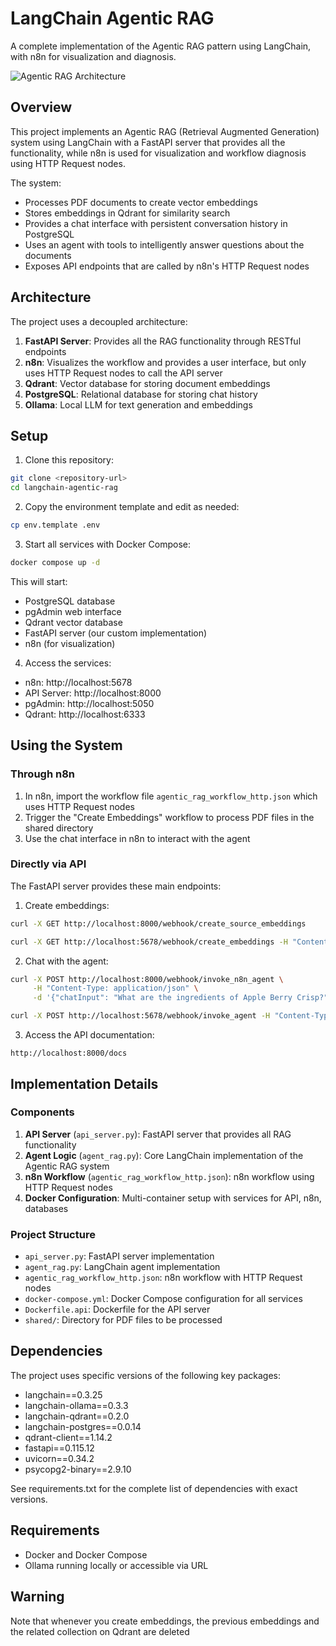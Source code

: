# LangChain Agentic RAG

A complete implementation of the Agentic RAG pattern using LangChain, with n8n for visualization and diagnosis.

![Agentic RAG Architecture](docs/agentic-rag.png)

## Overview

This project implements an Agentic RAG (Retrieval Augmented Generation) system using LangChain with a FastAPI server that provides all the functionality, while n8n is used for visualization and workflow diagnosis using HTTP Request nodes.

The system:

- Processes PDF documents to create vector embeddings
- Stores embeddings in Qdrant for similarity search
- Provides a chat interface with persistent conversation history in PostgreSQL
- Uses an agent with tools to intelligently answer questions about the documents
- Exposes API endpoints that are called by n8n's HTTP Request nodes

## Architecture

The project uses a decoupled architecture:

1. **FastAPI Server**: Provides all the RAG functionality through RESTful endpoints
2. **n8n**: Visualizes the workflow and provides a user interface, but only uses HTTP Request nodes to call the API server
3. **Qdrant**: Vector database for storing document embeddings
4. **PostgreSQL**: Relational database for storing chat history
5. **Ollama**: Local LLM for text generation and embeddings

## Setup

1. Clone this repository:
```bash
git clone <repository-url>
cd langchain-agentic-rag
```

2. Copy the environment template and edit as needed:
```bash
cp env.template .env
```

3. Start all services with Docker Compose:
```bash
docker compose up -d
```

This will start:
- PostgreSQL database
- pgAdmin web interface
- Qdrant vector database
- FastAPI server (our custom implementation)
- n8n (for visualization)

4. Access the services:
- n8n: http://localhost:5678
- API Server: http://localhost:8000
- pgAdmin: http://localhost:5050
- Qdrant: http://localhost:6333

## Using the System

### Through n8n

1. In n8n, import the workflow file `agentic_rag_workflow_http.json` which uses HTTP Request nodes
2. Trigger the "Create Embeddings" workflow to process PDF files in the shared directory
3. Use the chat interface in n8n to interact with the agent

### Directly via API

The FastAPI server provides these main endpoints:

1. Create embeddings:
```bash
curl -X GET http://localhost:8000/webhook/create_source_embeddings
```
```bash
curl -X GET http://localhost:5678/webhook/create_embeddings -H "Content-Type: application/json"
```

2. Chat with the agent:
```bash
curl -X POST http://localhost:8000/webhook/invoke_n8n_agent \
     -H "Content-Type: application/json" \
     -d '{"chatInput": "What are the ingredients of Apple Berry Crisp?", "sessionId": "c324038d8b2944a0855c2e40441038e3"}'
```
```bash
curl -X POST http://localhost:5678/webhook/invoke_agent -H "Content-Type: application/json" -d '{"chatInput": "What are the ingredients of Apple Berry Crisp?", "sessionId": "c324038d8b2944a0855c2e40441038e3"}'
```

3. Access the API documentation:
```
http://localhost:8000/docs
```

## Implementation Details

### Components

1. **API Server** (`api_server.py`): FastAPI server that provides all RAG functionality
2. **Agent Logic** (`agent_rag.py`): Core LangChain implementation of the Agentic RAG system
3. **n8n Workflow** (`agentic_rag_workflow_http.json`): n8n workflow using HTTP Request nodes
4. **Docker Configuration**: Multi-container setup with services for API, n8n, databases

### Project Structure

- `api_server.py`: FastAPI server implementation
- `agent_rag.py`: LangChain agent implementation
- `agentic_rag_workflow_http.json`: n8n workflow with HTTP Request nodes
- `docker-compose.yml`: Docker Compose configuration for all services
- `Dockerfile.api`: Dockerfile for the API server
- `shared/`: Directory for PDF files to be processed

## Dependencies

The project uses specific versions of the following key packages:
- langchain==0.3.25
- langchain-ollama==0.3.3
- langchain-qdrant==0.2.0
- langchain-postgres==0.0.14
- qdrant-client==1.14.2
- fastapi==0.115.12
- uvicorn==0.34.2
- psycopg2-binary==2.9.10

See requirements.txt for the complete list of dependencies with exact versions.

## Requirements

- Docker and Docker Compose
- Ollama running locally or accessible via URL

## Warning
Note that whenever you create embeddings, the previous embeddings and the related collection on Qdrant are deleted
